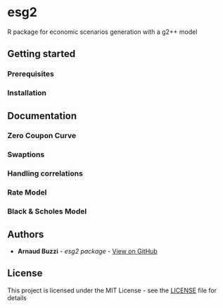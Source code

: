 # esg2

R package for economic scenarios generation with a g2++ model

## Getting started

### Prerequisites

### Installation

## Documentation

### Zero Coupon Curve

### Swaptions

### Handling correlations

### Rate Model

### Black & Scholes Model

## Authors

* **Arnaud Buzzi** - *esg2 package* - [View on GitHub](https://github.com/ArnaudBu)

## License

This project is licensed under the MIT License - see the [LICENSE](LICENSE) file for details
